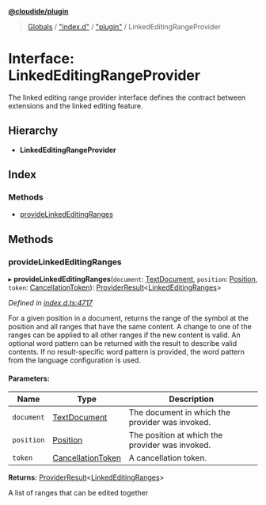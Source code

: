 **[@cloudide/plugin](../README.md)**

> [Globals](../README.md) / ["index.d"](../modules/_index_d_.md) / ["plugin"](../modules/_index_d_._plugin_.md) / LinkedEditingRangeProvider

# Interface: LinkedEditingRangeProvider

The linked editing range provider interface defines the contract between extensions and
the linked editing feature.

## Hierarchy

* **LinkedEditingRangeProvider**

## Index

### Methods

* [provideLinkedEditingRanges](_index_d_._plugin_.linkededitingrangeprovider.md#providelinkededitingranges)

## Methods

### provideLinkedEditingRanges

▸ **provideLinkedEditingRanges**(`document`: [TextDocument](_index_d_._plugin_.textdocument.md), `position`: [Position](../classes/_index_d_._plugin_.position.md), `token`: [CancellationToken](_index_d_._plugin_.cancellationtoken.md)): [ProviderResult](../modules/_index_d_._plugin_.md#providerresult)\<[LinkedEditingRanges](../classes/_index_d_._plugin_.linkededitingranges.md)>

*Defined in [index.d.ts:4717](https://github.com/shuyaqian/cloudide-plugin-api/blob/57a3a2a/index.d.ts#L4717)*

For a given position in a document, returns the range of the symbol at the position and all ranges
that have the same content. A change to one of the ranges can be applied to all other ranges if the new content
is valid. An optional word pattern can be returned with the result to describe valid contents.
If no result-specific word pattern is provided, the word pattern from the language configuration is used.

#### Parameters:

Name | Type | Description |
------ | ------ | ------ |
`document` | [TextDocument](_index_d_._plugin_.textdocument.md) | The document in which the provider was invoked. |
`position` | [Position](../classes/_index_d_._plugin_.position.md) | The position at which the provider was invoked. |
`token` | [CancellationToken](_index_d_._plugin_.cancellationtoken.md) | A cancellation token. |

**Returns:** [ProviderResult](../modules/_index_d_._plugin_.md#providerresult)\<[LinkedEditingRanges](../classes/_index_d_._plugin_.linkededitingranges.md)>

A list of ranges that can be edited together
